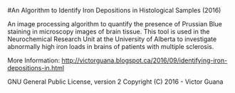 #An Algorithm to Identify Iron Depositions in Histological Samples (2016)

An image processing algorithm to quantify the presence of Prussian Blue staining in microscopy images of brain tissue. This tool is used in the Neurochemical Research Unit at the University of Alberta to investigate abnormally high iron loads in brains of patients with multiple sclerosis.

More Information: http://victorguana.blogspot.ca/2016/09/identifying-iron-depositions-in.html

GNU General Public License, version 2 Copyright (C) 2016 - Victor Guana
